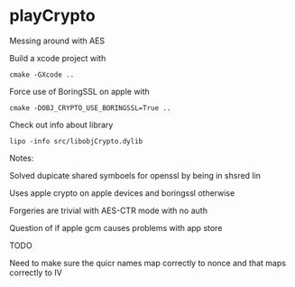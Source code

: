 # playCrypto
Messing around with AES 


Build a xcode project with
``` 
cmake -GXcode .. 
```

Force use of BoringSSL on apple with 
``` 
cmake -DOBJ_CRYPTO_USE_BORINGSSL=True .. 
``` 

Check out info about library
```
lipo -info src/libobjCrypto.dylib 
```


Notes:

Solved dupicate shared symboels for openssl by being in shsred lin

Uses apple crypto on apple devices and boringssl otherwise

Forgeries are trivial with AES-CTR mode with no auth 

Question of if apple gcm causes problems with app store

TODO

Need to make sure the quicr names map correctly to nonce and that maps
correctly to IV


